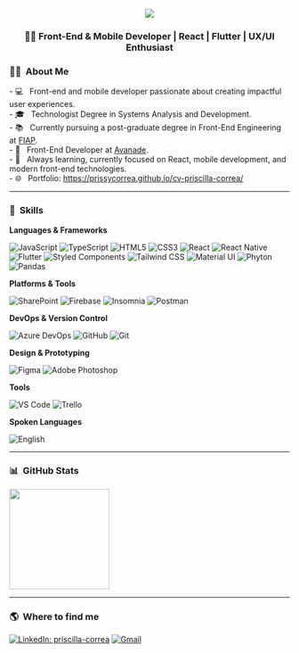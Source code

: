 <p align="center">
  <img src="https://capsule-render.vercel.app/api?type=waving&color=0d1117&height=200&section=header&text=Priscilla%20Correa%20🚀&fontColor=ffffff&fontSize=40&animation=fadeIn" />
</p>
<h3 align="center">👩‍💻 Front-End & Mobile Developer | React | Flutter | UX/UI Enthusiast</h3>

<h3>👩‍💻 &nbsp;About Me</h3>
- 💻 &nbsp; Front-end and mobile developer passionate about creating impactful user experiences.<br>
- 🎓 &nbsp; Technologist Degree in Systems Analysis and Development.<br>
- 📚 &nbsp; Currently pursuing a post-graduate degree in Front-End Engineering at <a href="https://www.fiap.com.br/" target="_blank">FIAP</a>.<br>
- 💼 &nbsp; Front-End Developer at <a href="https://www.avanade.com/pt-br" target="_blank">Avanade</a>.<br>
- 🌱 &nbsp; Always learning, currently focused on React, mobile development, and modern front-end technologies.<br>
- 🌐 &nbsp; Portfolio: <a href="https://prissycorrea.github.io/cv-priscilla-correa/" target="_blank">https://prissycorrea.github.io/cv-priscilla-correa/</a><br>

---

<h3>🚀 &nbsp;Skills</h3>

**Languages & Frameworks**

![JavaScript](https://img.shields.io/badge/-JavaScript-333333?style=flat&logo=javascript)
![TypeScript](https://img.shields.io/badge/-TypeScript-333333?style=flat&logo=typescript)
![HTML5](https://img.shields.io/badge/-HTML5-333333?style=flat&logo=HTML5)
![CSS3](https://img.shields.io/badge/-CSS3-333333?style=flat&logo=CSS3&logoColor=1572B6)
![React](https://img.shields.io/badge/-React-333333?style=flat&logo=react)
![React Native](https://img.shields.io/badge/-React%20Native-333333?style=flat&logo=react)
![Flutter](https://img.shields.io/badge/-Flutter-333333?style=flat&logo=flutter)
![Styled Components](https://img.shields.io/badge/-Styled%20Components-333333?style=flat&logo=styled-components)
![Tailwind CSS](https://img.shields.io/badge/-Tailwind%20CSS-333333?style=flat&logo=tailwind-css)
![Material UI](https://img.shields.io/badge/-Material%20UI-333333?style=flat&logo=mui)
![Phyton](https://img.shields.io/badge/-Python-333333?style=flat&logo=python)
![Pandas](https://img.shields.io/badge/-Pandas-333333?style=flat&logo=pandas)

**Platforms & Tools**

![SharePoint](https://img.shields.io/badge/-SharePoint-333333?style=flat&logo=microsoft-sharepoint)
![Firebase](https://img.shields.io/badge/-Firebase-333333?style=flat&logo=firebase)
![Insomnia](https://img.shields.io/badge/-Insomnia-333333?style=flat&logo=insomnia)
![Postman](https://img.shields.io/badge/-Postman-333333?style=flat&logo=postman)

**DevOps & Version Control**

![Azure DevOps](https://img.shields.io/badge/-Azure%20DevOps-333333?style=flat&logo=microsoft-azure)
![GitHub](https://img.shields.io/badge/-GitHub-333333?style=flat&logo=github)
![Git](https://img.shields.io/badge/-Git-333333?style=flat&logo=git)

**Design & Prototyping**

![Figma](https://img.shields.io/badge/-Figma-333333?style=flat&logo=figma)
![Adobe Photoshop](https://img.shields.io/badge/-Adobe%20Photoshop-333333?style=flat&logo=adobe-photoshop)

**Tools**

![VS Code](https://img.shields.io/badge/-VS%20Code-333333?style=flat&logo=visual-studio-code)
![Trello](https://img.shields.io/badge/-Trello-333333?style=flat&logo=trello)

**Spoken Languages**

![English](https://img.shields.io/badge/-English%20(B1)-333333?style=flat&logo=google-translate)

---

<h3>📊 &nbsp;GitHub Stats</h3>

<a href="https://github.com/prissycorrea">
  <img height="180em" src="https://github-readme-stats.vercel.app/api/top-langs/?username=prissycorrea&layout=compact&langs_count=7&theme=dracula"/>
</a>

---

<h3>🌎 &nbsp;Where to find me</h3>

[![LinkedIn: priscilla-correa](https://img.shields.io/badge/-LinkedIn-0A66C2?style=for-the-badge&logo=linkedin&logoColor=white)](https://www.linkedin.com/in/priscilla-correa/)
[![Gmail](https://img.shields.io/badge/-Gmail-D14836?style=for-the-badge&logo=gmail&logoColor=white)](mailto:priscillacdelfino@gmail.com)

##
